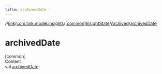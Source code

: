 ```yaml
---
title: archivedDate -
---
```

//[link](../../../index.md)/[com.tink.model.insights](../../index.md)/[[common]InsightState](../index.md)/[Archived](index.md)/[archivedDate](archived-date.md)



# archivedDate  
[common]  
Content  
val [archivedDate](archived-date.md): <ERROR CLASS>  



